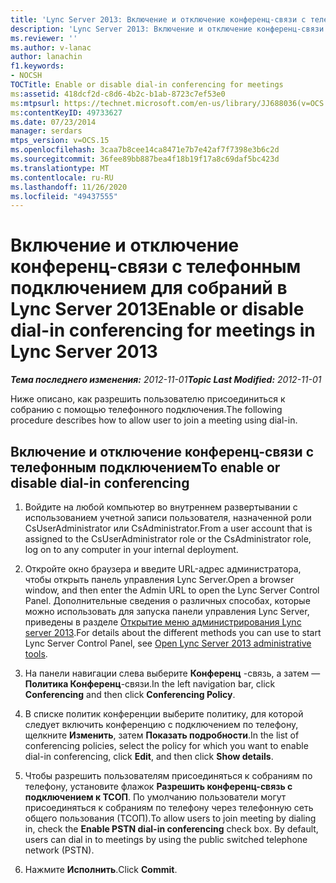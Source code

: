 ```yaml
---
title: 'Lync Server 2013: Включение и отключение конференц-связи с телефонным подключением для собраний'
description: 'Lync Server 2013: Включение и отключение конференц-связи с телефонным подключением для собраний.'
ms.reviewer: ''
ms.author: v-lanac
author: lanachin
f1.keywords:
- NOCSH
TOCTitle: Enable or disable dial-in conferencing for meetings
ms:assetid: 418dcf2d-c8d6-4b2c-b1ab-8723c7ef53e0
ms:mtpsurl: https://technet.microsoft.com/en-us/library/JJ688036(v=OCS.15)
ms:contentKeyID: 49733627
ms.date: 07/23/2014
manager: serdars
mtps_version: v=OCS.15
ms.openlocfilehash: 3caa7b8cee14ca8471e7b7e42af7f7398e3b6c2d
ms.sourcegitcommit: 36fee89bb887bea4f18b19f17a8c69daf5bc423d
ms.translationtype: MT
ms.contentlocale: ru-RU
ms.lasthandoff: 11/26/2020
ms.locfileid: "49437555"
---
```

# <a name="enable-or-disable-dial-in-conferencing-for-meetings-in-lync-server-2013"></a><span data-ttu-id="67f08-103">Включение и отключение конференц-связи с телефонным подключением для собраний в Lync Server 2013</span><span class="sxs-lookup"><span data-stu-id="67f08-103">Enable or disable dial-in conferencing for meetings in Lync Server 2013</span></span>

<div data-xmlns="http://www.w3.org/1999/xhtml">

<div class="topic" data-xmlns="http://www.w3.org/1999/xhtml" data-msxsl="urn:schemas-microsoft-com:xslt" data-cs="https://msdn.microsoft.com/">

<div data-asp="https://msdn2.microsoft.com/asp">



</div>

<div id="mainSection">

<div id="mainBody"><span data-ttu-id="67f08-104">

<span> </span></span><span class="sxs-lookup"><span data-stu-id="67f08-104">

<span> </span></span></span>

<span data-ttu-id="67f08-105">_**Тема последнего изменения:** 2012-11-01_</span><span class="sxs-lookup"><span data-stu-id="67f08-105">_**Topic Last Modified:** 2012-11-01_</span></span>

<span data-ttu-id="67f08-106">Ниже описано, как разрешить пользователю присоединиться к собранию с помощью телефонного подключения.</span><span class="sxs-lookup"><span data-stu-id="67f08-106">The following procedure describes how to allow user to join a meeting using dial-in.</span></span>

<div>

## <a name="to-enable-or-disable-dial-in-conferencing"></a><span data-ttu-id="67f08-107">Включение и отключение конференц-связи с телефонным подключением</span><span class="sxs-lookup"><span data-stu-id="67f08-107">To enable or disable dial-in conferencing</span></span>

1.  <span data-ttu-id="67f08-108">Войдите на любой компьютер во внутреннем развертывании с использованием учетной записи пользователя, назначенной роли CsUserAdministrator или CsAdministrator.</span><span class="sxs-lookup"><span data-stu-id="67f08-108">From a user account that is assigned to the CsUserAdministrator role or the CsAdministrator role, log on to any computer in your internal deployment.</span></span>

2.  <span data-ttu-id="67f08-109">Откройте окно браузера и введите URL-адрес администратора, чтобы открыть панель управления Lync Server.</span><span class="sxs-lookup"><span data-stu-id="67f08-109">Open a browser window, and then enter the Admin URL to open the Lync Server Control Panel.</span></span> <span data-ttu-id="67f08-110">Дополнительные сведения о различных способах, которые можно использовать для запуска панели управления Lync Server, приведены в разделе [Открытие меню администрирования Lync server 2013](lync-server-2013-open-lync-server-administrative-tools.md).</span><span class="sxs-lookup"><span data-stu-id="67f08-110">For details about the different methods you can use to start Lync Server Control Panel, see [Open Lync Server 2013 administrative tools](lync-server-2013-open-lync-server-administrative-tools.md).</span></span>

3.  <span data-ttu-id="67f08-111">На панели навигации слева выберите **Конференц** -связь, а затем — **Политика Конференц**-связи.</span><span class="sxs-lookup"><span data-stu-id="67f08-111">In the left navigation bar, click **Conferencing** and then click **Conferencing Policy**.</span></span>

4.  <span data-ttu-id="67f08-112">В списке политик конференции выберите политику, для которой следует включить конференцию с подключением по телефону, щелкните **Изменить**, затем **Показать подробности**.</span><span class="sxs-lookup"><span data-stu-id="67f08-112">In the list of conferencing policies, select the policy for which you want to enable dial-in conferencing, click **Edit**, and then click **Show details**.</span></span>

5.  <span data-ttu-id="67f08-p102">Чтобы разрешить пользователям присоединяться к собраниям по телефону, установите флажок **Разрешить конференц-связь с подключением к ТСОП**. По умолчанию пользователи могут присоединяться к собраниям по телефону через телефонную сеть общего пользования (ТСОП).</span><span class="sxs-lookup"><span data-stu-id="67f08-p102">To allow users to join meeting by dialing in, check the **Enable PSTN dial-in conferencing** check box. By default, users can dial in to meetings by using the public switched telephone network (PSTN).</span></span>

6.  <span data-ttu-id="67f08-115">Нажмите **Исполнить**.</span><span class="sxs-lookup"><span data-stu-id="67f08-115">Click **Commit**.</span></span>

<span data-ttu-id="67f08-116"></div>

</div>

<span> </span>

</div>

</div>

</span><span class="sxs-lookup"><span data-stu-id="67f08-116"></div>

</div>

<span> </span>

</div>

</div>

</span></span></div>


